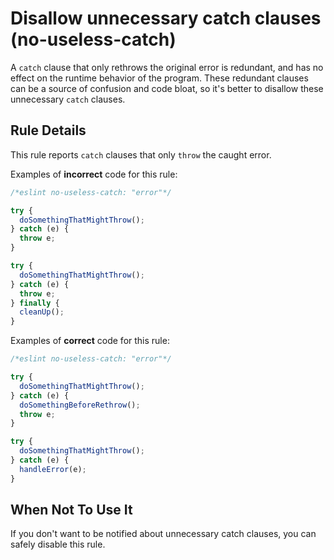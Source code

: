 # Disallow unnecessary catch clauses (no-useless-catch)

A `catch` clause that only rethrows the original error is redundant, and has no effect on the runtime behavior of the program. These redundant clauses can be a source of confusion and code bloat, so it's better to disallow these unnecessary `catch` clauses.

## Rule Details

This rule reports `catch` clauses that only `throw` the caught error.

Examples of **incorrect** code for this rule:

```js
/*eslint no-useless-catch: "error"*/

try {
  doSomethingThatMightThrow();
} catch (e) {
  throw e;
}

try {
  doSomethingThatMightThrow();
} catch (e) {
  throw e;
} finally {
  cleanUp();
}
```

Examples of **correct** code for this rule:

```js
/*eslint no-useless-catch: "error"*/

try {
  doSomethingThatMightThrow();
} catch (e) {
  doSomethingBeforeRethrow();
  throw e;
}

try {
  doSomethingThatMightThrow();
} catch (e) {
  handleError(e);
}
```

## When Not To Use It

If you don't want to be notified about unnecessary catch clauses, you can safely disable this rule.
